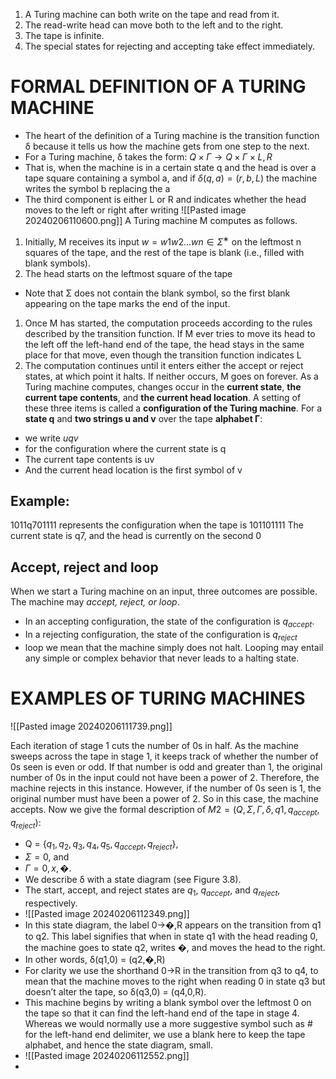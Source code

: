 1. A Turing machine can both write on the tape and read from it.
2. The read-write head can move both to the left and to the right.
3. The tape is infinite.
4. The special states for rejecting and accepting take effect immediately.

# FORMAL DEFINITION OF A TURING MACHINE
- The heart of the definition of a Turing machine is the transition function δ because it tells us how the machine gets from one step to the next.
- For a Turing machine, δ takes the form: $Q×Γ → Q×Γ×{L, R}$
- That is, when the machine is in a certain state q and the head is over a tape square containing a symbol a, and if $δ(q, a) = (r, b,L)$ the machine writes the symbol b replacing the a
- The third component is either L or R and indicates whether the head moves to the left or right after writing
![[Pasted image 20240206110600.png]]
A Turing machine M computes as follows.
1. Initially, M receives its input $w = w1w2 . . . wn ∈ Σ^∗$ on the leftmost n squares of the tape, and the rest of the tape is blank (i.e., filled with blank symbols).
2. The head starts on the leftmost square of the tape
- Note that Σ does not contain the blank symbol, so the first blank appearing on the tape marks the end of the input.
1. Once M has started, the computation proceeds according to the rules described by the transition function. If M ever tries to move its head to the left off the left-hand end of the tape, the head stays in the same place for that move, even though the transition function indicates L
2. The computation continues until it enters either the accept or reject states, at which point it halts. If neither occurs, M goes on forever.
As a Turing machine computes, changes occur in the **current state**, **the current tape contents**, and **the current head location**. A setting of these three items is called a **configuration of the Turing machine**.
For a **state q** and **two strings u and v** over the tape **alphabet Γ**:
- we write $u q v$
- for the configuration where the current state is q
-  The current tape contents is uv
- And the current head location is the first symbol of v
## Example:
1011q701111
represents the configuration when the tape is 101101111
The current state is q7, and the head is currently on the second 0

## Accept, reject and loop
When we start a Turing machine on an input, three outcomes are possible. The machine may *accept, reject, or loop*.
- In an accepting configuration, the state of the configuration is $q_{accept}$.
- In a rejecting configuration, the state of the configuration is $q_{reject}$
- loop we mean that the machine simply does not halt. Looping may entail any simple or complex behavior that never leads to a halting state.

# EXAMPLES OF TURING MACHINES
![[Pasted image 20240206111739.png]]

Each iteration of stage 1 cuts the number of 0s in half. As the machine sweeps across the tape in stage 1, it keeps track of whether the number of 0s seen is even or odd. If that number is odd and greater than 1, the original number of 0s in the input could not have been a power of 2. Therefore, the machine rejects in this instance. However, if the number of 0s seen is 1, the original number must have been a power of 2. So in this case, the machine accepts. Now we give the formal description of $M2 = (Q, Σ, Γ, δ, q1, q_{accept}, q_{reject})$:

- Q = $\{q_1, q_2, q_3, q_4, q_5, q_{accept}, q_{reject}\}$, 
- $Σ = {0}$, and 
-  $Γ = {0,x,�}$. 
-  We describe δ with a state diagram (see Figure 3.8). 
-  The start, accept, and reject states are $q_1$, $q_{accept}$, and $q_{reject}$, respectively.
- ![[Pasted image 20240206112349.png]]
- In this state diagram, the label 0→�,R appears on the transition from q1 to q2. This label signifies that when in state q1 with the head reading 0, the machine goes to state q2, writes �, and moves the head to the right.
- In other words, δ(q1,0) = (q2,�,R)
- For clarity we use the shorthand 0→R in the transition from q3 to q4, to mean that the machine moves to the right when reading 0 in state q3 but doesn’t alter the tape, so δ(q3,0) = (q4,0,R).
- This machine begins by writing a blank symbol over the leftmost 0 on the tape so that it can find the left-hand end of the tape in stage 4. Whereas we would normally use a more suggestive symbol such as # for the left-hand end delimiter, we use a blank here to keep the tape alphabet, and hence the state diagram, small.
- ![[Pasted image 20240206112552.png]]
- 